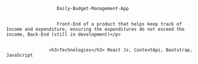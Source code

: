                        Daily-Budget-Management-App


                       Front-End of a product that helps keep track of Income and expenditure, ensuring the expenditures do not exceed the income, Back-End (still in development)</p>


					<h3>Technologies</h3> React Js, ContextApi, Bootstrap, JavaScript